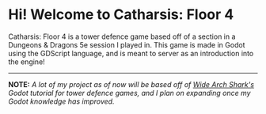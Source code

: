 # Hi! Welcome to Catharsis: Floor 4

Catharsis: Floor 4 is a tower defence game based off of a section in a Dungeons & Dragons 5e session I played in. This game is made in Godot using the GDScript language, and is meant to server as an introduction into the engine!

---

**NOTE:** *A lot of my project as of now will be based off of [Wide Arch Shark's](https://www.youtube.com/@widearchshark3981) Godot tutorial for tower defence games, and I plan on expanding once my Godot knowledge has improved.*

